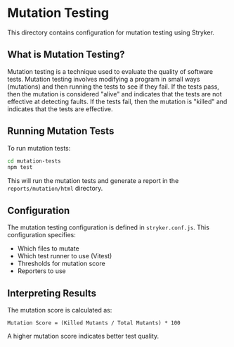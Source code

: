 # Mutation Testing

This directory contains configuration for mutation testing using Stryker.

## What is Mutation Testing?

Mutation testing is a technique used to evaluate the quality of software tests. Mutation testing involves modifying a program in small ways (mutations) and then running the tests to see if they fail. If the tests pass, then the mutation is considered "alive" and indicates that the tests are not effective at detecting faults. If the tests fail, then the mutation is "killed" and indicates that the tests are effective.

## Running Mutation Tests

To run mutation tests:

```bash
cd mutation-tests
npm test
```

This will run the mutation tests and generate a report in the `reports/mutation/html` directory.

## Configuration

The mutation testing configuration is defined in `stryker.conf.js`. This configuration specifies:

- Which files to mutate
- Which test runner to use (Vitest)
- Thresholds for mutation score
- Reporters to use

## Interpreting Results

The mutation score is calculated as:

```
Mutation Score = (Killed Mutants / Total Mutants) * 100
```

A higher mutation score indicates better test quality.